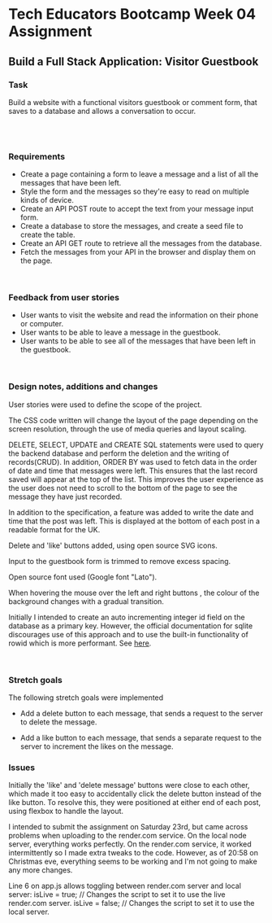 # Tech Educators Bootcamp Week 04 Assignment

## Build a Full Stack Application: Visitor Guestbook

### Task

Build a website with a functional visitors guestbook or comment form, that saves to a database and allows a conversation to occur.

<br>
<br>

### Requirements

- Create a page containing a form to leave a message and a list of all the messages that have been left.
- Style the form and the messages so they're easy to read on multiple kinds of device.
- Create an API POST route to accept the text from your message input form.
- Create a database to store the messages, and create a seed file to create the table.
- Create an API GET route to retrieve all the messages from the database.
- Fetch the messages from your API in the browser and display them on the page.
<br>

### Feedback from user stories

- User wants to visit the website and read the information on their phone or computer.
- User wants to be able to leave a message in the guestbook.
- User wants to be able to see all of the messages that have been left in the guestbook.
<br>


### Design notes, additions and changes

User stories were used to define the scope of the project.

The CSS code written will change the layout of the page depending on the screen resolution, through the use of media queries and layout scaling. 

DELETE, SELECT, UPDATE and CREATE SQL statements were used to query the backend database and perform the deletion and the writing of records(CRUD). In addition, ORDER BY was used to fetch data in the order of date and time that messages were left. This ensures that the last record saved will appear at the top of the list. This improves the user experience as the user does not need to scroll to the bottom of the page to see the message they have just recorded.

In addition to the specification, a feature was added to write the date and time that the post was left. This is displayed at the bottom of each post in a readable format for the UK. 

Delete and 'like' buttons added, using open source SVG icons.

Input to the guestbook form is trimmed to remove excess spacing.

Open source font used (Google font "Lato").

When hovering the mouse over the left and right buttons , the colour of the background changes with a gradual transition.

Initially I intended to create an auto incrementing integer id field on the database as a primary key. However, the official documentation for sqlite discourages use of this approach and to use the built-in functionality of rowid which is more performant.
See [here](https://www.sqlite.org/autoinc.html).


<br>


### Stretch goals

The following stretch goals were implemented

- Add a delete button to each message, that sends a request to the server to delete the message.

- Add a like button to each message, that sends a separate request to the server to increment the likes on the message.



### Issues

Initially the 'like' and 'delete message' buttons were close to each other, which made it too easy to accidentally click the delete button instead of the like button. To resolve this, they were positioned at either end of each post, using flexbox to handle the layout.

I intended to submit the assignment on Saturday 23rd, but came across problems when uploading to the render.com service.
On the local node server, everything works perfectly. On the render.com service, it worked intermittently so I made extra tweaks to the code.
However, as of 20:58 on Christmas eve, everything seems to be working and I'm not going to make any more changes.

Line 6 on app.js allows toggling between render.com server and local server: 
isLive = true;  // Changes the script to set it to use the live render.com server.
isLive = false;  // Changes the script to set it to use the local server.
